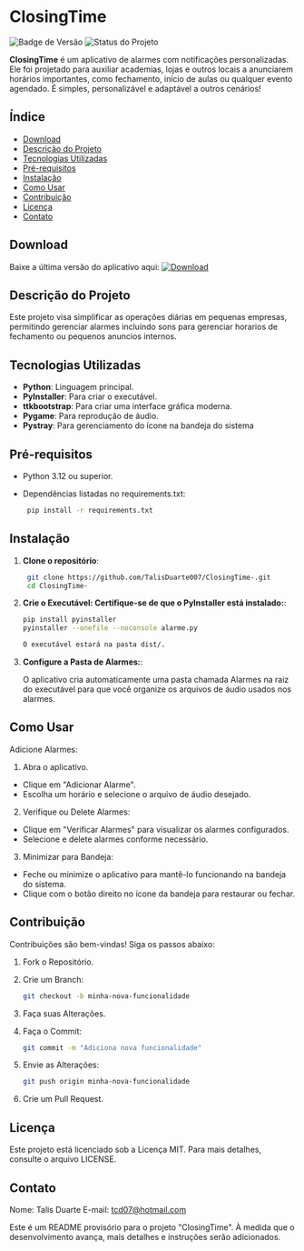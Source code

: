 # ClosingTime

![Badge de Versão](https://img.shields.io/badge/vers%C3%A3o-1.0.0-blue)
![Status do Projeto](https://img.shields.io/badge/status-vers%C3%A3o%20beta-blue)

**ClosingTime** é um aplicativo de alarmes com notificações personalizadas. Ele foi projetado para auxiliar academias, lojas e outros locais a anunciarem horários importantes, como fechamento, início de aulas ou qualquer evento agendado. É simples, personalizável e adaptável a outros cenários!
## Índice

- [Download](#Download)
- [Descrição do Projeto](#descrição-do-projeto)
- [Tecnologias Utilizadas](#tecnologias-utilizadas)
- [Pré-requisitos](#pré-requisitos)
- [Instalação](#instalação)
- [Como Usar](#como-usar)
- [Contribuição](#contribuição)
- [Licença](#licença)
- [Contato](#contato)

## Download
   Baixe a última versão do aplicativo aqui: 
   [![Download](http://img.shields.io/badge/Download-v1.0.0-blue)](https://github.com/TalisDuarte007/ClosingTime-/releases)

## Descrição do Projeto

   Este projeto visa simplificar as operações diárias em pequenas empresas, permitindo gerenciar alarmes incluindo sons para gerenciar horarios de fechamento ou pequenos anuncios internos.

## Tecnologias Utilizadas

- **Python**: Linguagem principal.
- **PyInstaller**: Para criar o executável.
- **ttkbootstrap**: Para criar uma interface gráfica moderna.
- **Pygame**: Para reprodução de áudio.
- **Pystray**: Para gerenciamento do ícone na bandeja do sistema

 ## Pré-requisitos
- Python 3.12 ou superior.
- Dependências listadas no requirements.txt:

   ```bash
    pip install -r requirements.txt

## Instalação

1. **Clone o repositório**:

   ```bash
    git clone https://github.com/TalisDuarte007/ClosingTime-.git
    cd ClosingTime-


2. **Crie o Executável: Certifique-se de que o PyInstaller está instalado:**:

    ```bash
    pip install pyinstaller
    pyinstaller --onefile --noconsole alarme.py

    O executável estará na pasta dist/.


3. **Configure a Pasta de Alarmes:**:

    O aplicativo cria automaticamente uma pasta chamada Alarmes na raiz do executável para que você organize os arquivos de áudio usados nos alarmes.


## Como Usar

Adicione Alarmes:

1. Abra o aplicativo.
-    Clique em "Adicionar Alarme".
-    Escolha um horário e selecione o arquivo de áudio desejado.

2. Verifique ou Delete Alarmes:

-    Clique em "Verificar Alarmes" para visualizar os alarmes configurados.
-    Selecione e delete alarmes conforme necessário.

3. Minimizar para Bandeja:

-    Feche ou minimize o aplicativo para mantê-lo funcionando na bandeja do sistema.
-    Clique com o botão direito no ícone da bandeja para restaurar ou fechar.

## Contribuição

Contribuições são bem-vindas! Siga os passos abaixo:

1. Fork o Repositório.

2. Crie um Branch:

    ```bash
    git checkout -b minha-nova-funcionalidade

3. Faça suas Alterações.

4. Faça o Commit:
    ```bash
    git commit -m "Adiciona nova funcionalidade"

5. Envie as Alterações:
    ```bash
    git push origin minha-nova-funcionalidade

6. Crie um Pull Request.


## Licença

Este projeto está licenciado sob a Licença MIT. Para mais detalhes, consulte o arquivo LICENSE.

## Contato

Nome: Talis Duarte
E-mail: tcd07@hotmail.com

Este é um README provisório para o projeto "ClosingTime". À medida que o desenvolvimento avança, mais detalhes e instruções serão adicionados.